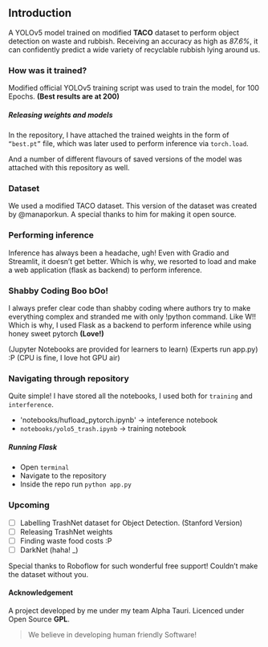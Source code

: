 ## Introduction

 A YOLOv5 model trained on modified **TACO** dataset to perform object detection on waste and rubbish. Receiving an accuracy as high as *87.6%*, it can confidently predict a wide variety of recyclable rubbish lying around us.  

### How was it trained? 

Modified official YOLOv5 training script was used to train the model, for 100 Epochs. **(Best results are at 200)** 

##### Releasing weights and models

In the repository, I have attached the trained weights in the form of ```“best.pt”``` file, which was later used to perform inference via ```torch.load```. 

And a number of different flavours of saved versions of the model was attached with this repository as well. 

### Dataset
We used a modified TACO dataset. This version of the dataset was created by @manaporkun. A special thanks to him for making it open source. 

### Performing inference

Inference has always been a headache, ugh! Even with Gradio and Streamlit, it doesn’t get better. Which is why, we resorted to load and make a web application (flask as backend) to perform inference. 

### Shabby Coding Boo bOo! 

I always prefer clear code than shabby coding where authors try to make everything complex and stranded me with only !python <filename> command. Like W!! Which is why, I used Flask as a backend to perform inference while using honey sweet pytorch **(Love!)**

(Jupyter Notebooks are provided for learners to learn) 
(Experts run app.py) :P (CPU is fine, I love hot GPU air)

### Navigating through repository
Quite simple! I have stored all the notebooks, I used both for `training` and `interference`. 
* 'notebooks/hufload_pytorch.ipynb' -> inteference notebook
* `notebooks/yolo5_trash.ipynb` -> training notebook

##### Running Flask
* Open `terminal`
* Navigate to the repository
* Inside the repo run `python app.py`

### Upcoming

- [ ] Labelling TrashNet dataset for Object Detection. (Stanford Version)
- [ ]  Releasing TrashNet weights
- [ ] Finding waste food costs :P 
- [ ] DarkNet (haha! _)

Special thanks to Roboflow for such wonderful free support! Couldn’t make the dataset without you.

#### Acknowledgement
A project developed by me under my team Alpha Tauri. Licenced under Open Source **GPL**. 
<blockquote>
 We believe in developing human friendly Software!
</blockquote>
